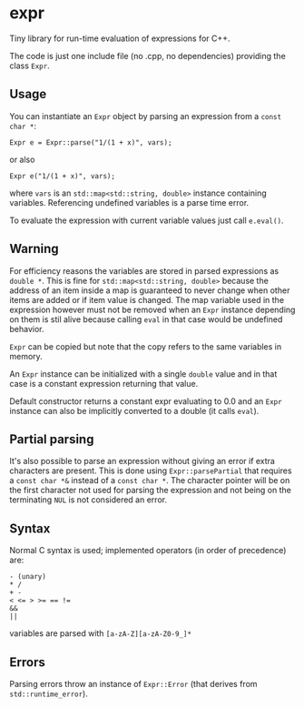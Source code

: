 expr
====
Tiny library for run-time evaluation of expressions for C++.

The code is just one include file (no .cpp, no dependencies) providing
the class `Expr`.

Usage
-----
You can instantiate an `Expr` object by parsing an expression from a
`const char *`:

    Expr e = Expr::parse("1/(1 + x)", vars);

or also
    
    Expr e("1/(1 + x)", vars);

where `vars` is an `std::map<std::string, double>` instance containing
variables.  Referencing undefined variables is a parse time error.

To evaluate the expression with current variable values just call `e.eval()`.

Warning
-------
For efficiency reasons the variables are stored in parsed expressions
as `double *`. This is fine for `std::map<std::string, double>`
because the address of an item inside a map is guaranteed to never
change when other items are added or if item value is changed. The map
variable used in the expression however must not be removed when an
`Expr` instance depending on them is stil alive because calling `eval`
in that case would be undefined behavior.

`Expr` can be copied but note that the copy refers to the same
variables in memory.

An `Expr` instance can be initialized with a single `double` value
and in that case is a constant expression returning that value.

Default constructor returns a constant expr evaluating to 0.0 and
an `Expr` instance can also be implicitly converted to a double
(it calls `eval`).

Partial parsing
---------------
It's also possible to parse an expression without giving an error if
extra characters are present. This is done using `Expr::parsePartial`
that requires a `const char *&` instead of a `const char *`. The
character pointer will be on the first character not used for parsing
the expression and not being on the terminating `NUL` is not
considered an error.

Syntax
------
Normal C syntax is used; implemented operators (in order of precedence) are:

    - (unary)
    * /
    + -
    < <= > >= == !=
    &&
    ||

variables are parsed with `[a-zA-Z][a-zA-Z0-9_]*`

Errors
------
Parsing errors throw an instance of `Expr::Error` (that derives from
`std::runtime_error`).
